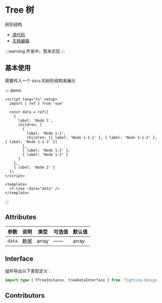 # Tree 树

树形结构

- [源代码](https://github.com/FightingDesign/fighting-design/tree/master/packages/fighting-design/tree)
- [文档编辑](https://github.com/FightingDesign/fighting-design/blob/master/docs/components/tree.md)

:::warning
开发中，暂未实现
:::

## 基本使用

需要传入一个 `data` 的树形结构来展示

::: demo

```vue
<script lang="ts" setup>
  import { ref } from 'vue'

  const data = ref([
    {
      label: 'Node 1',
      children: [
        {
          label: 'Node 1-1',
          children: [{ label: 'Node 1-1-1' }, { label: 'Node 1-1-2' }, { label: 'Node 1-1-3' }]
        },
        { label: 'Node 1-2' },
        { label: 'Node 1-3' }
      ]
    },
    { label: 'Node 2' }
  ])
</script>

<template>
  <f-tree :data="data" />
</template>
```

:::

## Attributes

| 参数   | 说明 | 类型  | 可选值 | 默认值 |
| ------ | ---- | ----- | ------ | ------ |
| `data` | 数据 | array | ——     | array  |

## Interface

组件导出以下类型定义：

```ts
import type { FTreeInstance, treeDataInterface } from 'fighting-design'
```

## Contributors

<a href="https://github.com/Tyh2001" target="_blank">
  <f-avatar round src="https://avatars.githubusercontent.com/u/73180970?v=4" />
</a>
